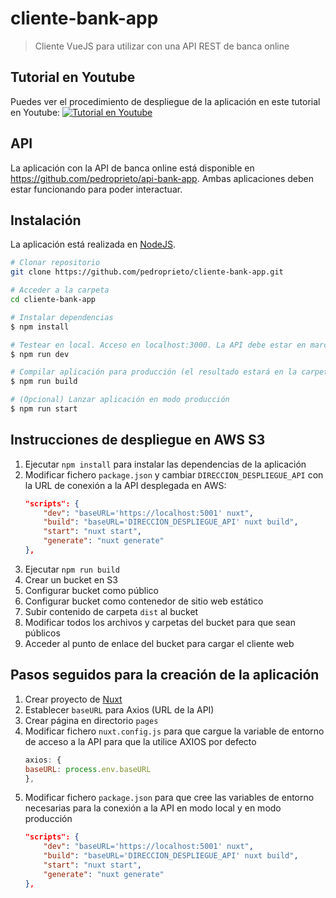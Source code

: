 # cliente-bank-app

> Cliente VueJS para utilizar con una API REST de banca online

## Tutorial en Youtube
Puedes ver el procedimiento de despliegue de la aplicación en este tutorial en Youtube:
[![Tutorial en Youtube](https://img.youtube.com/vi/gPqthQb_I6o/0.jpg)](https://www.youtube.com/watch?v=gPqthQb_I6o)

## API
La aplicación con la API de banca online está disponible en https://github.com/pedroprieto/api-bank-app. Ambas aplicaciones deben estar funcionando para poder interactuar.

## Instalación
La aplicación está realizada en [NodeJS](https://nodejs.org/es/).

``` bash
# Clonar repositorio
git clone https://github.com/pedroprieto/cliente-bank-app.git

# Acceder a la carpeta
cd cliente-bank-app

# Instalar dependencias
$ npm install

# Testear en local. Acceso en localhost:3000. La API debe estar en marcha en https://localhost:5001
$ npm run dev

# Compilar aplicación para producción (el resultado estará en la carpeta dist)
$ npm run build

# (Opcional) Lanzar aplicación en modo producción
$ npm run start
```

## Instrucciones de despliegue en AWS S3
1. Ejecutar `npm install` para instalar las dependencias de la aplicación
2. Modificar fichero `package.json` y cambiar `DIRECCION_DESPLIEGUE_API` con la URL de conexión a la API desplegada en AWS:
    ```json
    "scripts": {
        "dev": "baseURL='https://localhost:5001' nuxt",
        "build": "baseURL='DIRECCION_DESPLIEGUE_API' nuxt build",
        "start": "nuxt start",
        "generate": "nuxt generate"
    },
    ```
3. Ejecutar `npm run build`
4. Crear un bucket en S3
5. Configurar bucket como público
6. Configurar bucket como contenedor de sitio web estático
7. Subir contenido de carpeta `dist` al bucket
8. Modificar todos los archivos y carpetas del bucket para que sean públicos
9. Acceder al punto de enlace del bucket para cargar el cliente web

## Pasos seguidos para la creación de la aplicación
1. Crear proyecto de [Nuxt](https://nuxtjs.org/)
2. Establecer `baseURL` para Axios (URL de la API)
3. Crear página en directorio `pages`
4. Modificar fichero `nuxt.config.js` para que cargue la variable de entorno de acceso a la API para que la utilice AXIOS por defecto
    ```js
    axios: {
    baseURL: process.env.baseURL
    },
    ```
5. Modificar fichero `package.json` para que cree las variables de entorno necesarias para la conexión a la API en modo local y en modo producción
    ```json
    "scripts": {
        "dev": "baseURL='https://localhost:5001' nuxt",
        "build": "baseURL='DIRECCION_DESPLIEGUE_API' nuxt build",
        "start": "nuxt start",
        "generate": "nuxt generate"
    },
    ```
